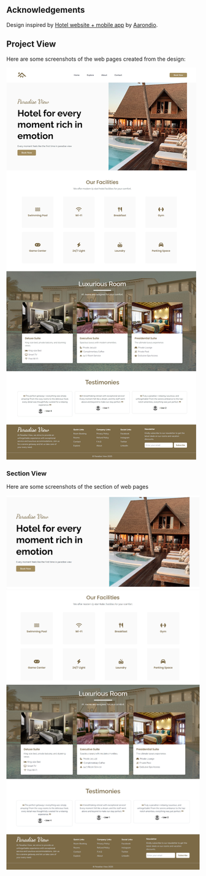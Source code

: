 ## Acknowledgements

Design inspired by [Hotel website + mobile app](https://www.figma.com/community/file/1227187978327770473) by [Aarondio](https://www.figma.com/@aarondio).

## Project View

Here are some screenshots of the web pages created from the design:

![Homepage Screenshot](/project_view/homepage.jpeg)

### Section View

Here are some screenshots of the section of web pages

![Hero Section](/project_view/hero_section.png)
![Our Facilities Section](/project_view/facilities_section.png)
![Rooms Section](/project_view/room_section.png)
![Testimonial and Footer Section](/project_view/testimonial_and_footer_section.png)
